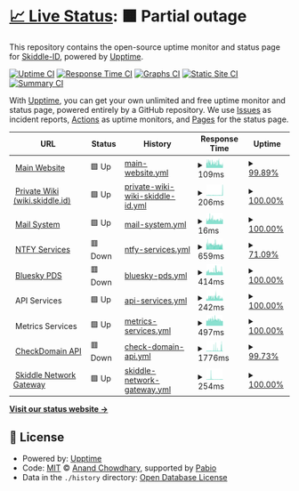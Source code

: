 # [📈 Live Status](https://status.skiddle.id): <!--live status--> **🟧 Partial outage**

This repository contains the open-source uptime monitor and status page for [Skiddle-ID](https://status.skiddle.id), powered by [Upptime](https://github.com/upptime/upptime).

[![Uptime CI](https://github.com/Skiddle-ID/monitoring/workflows/Uptime%20CI/badge.svg)](https://github.com/Skiddle-ID/monitoring/actions?query=workflow%3A%22Uptime+CI%22)
[![Response Time CI](https://github.com/Skiddle-ID/monitoring/workflows/Response%20Time%20CI/badge.svg)](https://github.com/Skiddle-ID/monitoring/actions?query=workflow%3A%22Response+Time+CI%22)
[![Graphs CI](https://github.com/Skiddle-ID/monitoring/workflows/Graphs%20CI/badge.svg)](https://github.com/Skiddle-ID/monitoring/actions?query=workflow%3A%22Graphs+CI%22)
[![Static Site CI](https://github.com/Skiddle-ID/monitoring/workflows/Static%20Site%20CI/badge.svg)](https://github.com/Skiddle-ID/monitoring/actions?query=workflow%3A%22Static+Site+CI%22)
[![Summary CI](https://github.com/Skiddle-ID/monitoring/workflows/Summary%20CI/badge.svg)](https://github.com/Skiddle-ID/monitoring/actions?query=workflow%3A%22Summary+CI%22)

With [Upptime](https://upptime.js.org), you can get your own unlimited and free uptime monitor and status page, powered entirely by a GitHub repository. We use [Issues](https://github.com/Skiddle-ID/monitoring/issues) as incident reports, [Actions](https://github.com/Skiddle-ID/monitoring/actions) as uptime monitors, and [Pages](https://status.skiddle.id) for the status page.

<!--start: status pages-->
<!-- This summary is generated by Upptime (https://github.com/upptime/upptime) -->
<!-- Do not edit this manually, your changes will be overwritten -->
<!-- prettier-ignore -->
| URL | Status | History | Response Time | Uptime |
| --- | ------ | ------- | ------------- | ------ |
| <img alt="" src="https://icons.duckduckgo.com/ip3/skiddle.id.ico" height="13"> [Main Website](https://skiddle.id) | 🟩 Up | [main-website.yml](https://github.com/Skiddle-ID/monitoring/commits/HEAD/history/main-website.yml) | <details><summary><img alt="Response time graph" src="./graphs/main-website/response-time-week.png" height="20"> 109ms</summary><br><a href="https://status.skiddle.id/history/main-website"><img alt="Response time 175" src="https://img.shields.io/endpoint?url=https%3A%2F%2Fraw.githubusercontent.com%2FSkiddle-ID%2Fmonitoring%2FHEAD%2Fapi%2Fmain-website%2Fresponse-time.json"></a><br><a href="https://status.skiddle.id/history/main-website"><img alt="24-hour response time 148" src="https://img.shields.io/endpoint?url=https%3A%2F%2Fraw.githubusercontent.com%2FSkiddle-ID%2Fmonitoring%2FHEAD%2Fapi%2Fmain-website%2Fresponse-time-day.json"></a><br><a href="https://status.skiddle.id/history/main-website"><img alt="7-day response time 109" src="https://img.shields.io/endpoint?url=https%3A%2F%2Fraw.githubusercontent.com%2FSkiddle-ID%2Fmonitoring%2FHEAD%2Fapi%2Fmain-website%2Fresponse-time-week.json"></a><br><a href="https://status.skiddle.id/history/main-website"><img alt="30-day response time 177" src="https://img.shields.io/endpoint?url=https%3A%2F%2Fraw.githubusercontent.com%2FSkiddle-ID%2Fmonitoring%2FHEAD%2Fapi%2Fmain-website%2Fresponse-time-month.json"></a><br><a href="https://status.skiddle.id/history/main-website"><img alt="1-year response time 175" src="https://img.shields.io/endpoint?url=https%3A%2F%2Fraw.githubusercontent.com%2FSkiddle-ID%2Fmonitoring%2FHEAD%2Fapi%2Fmain-website%2Fresponse-time-year.json"></a></details> | <details><summary><a href="https://status.skiddle.id/history/main-website">99.89%</a></summary><a href="https://status.skiddle.id/history/main-website"><img alt="All-time uptime 98.89%" src="https://img.shields.io/endpoint?url=https%3A%2F%2Fraw.githubusercontent.com%2FSkiddle-ID%2Fmonitoring%2FHEAD%2Fapi%2Fmain-website%2Fuptime.json"></a><br><a href="https://status.skiddle.id/history/main-website"><img alt="24-hour uptime 100.00%" src="https://img.shields.io/endpoint?url=https%3A%2F%2Fraw.githubusercontent.com%2FSkiddle-ID%2Fmonitoring%2FHEAD%2Fapi%2Fmain-website%2Fuptime-day.json"></a><br><a href="https://status.skiddle.id/history/main-website"><img alt="7-day uptime 99.89%" src="https://img.shields.io/endpoint?url=https%3A%2F%2Fraw.githubusercontent.com%2FSkiddle-ID%2Fmonitoring%2FHEAD%2Fapi%2Fmain-website%2Fuptime-week.json"></a><br><a href="https://status.skiddle.id/history/main-website"><img alt="30-day uptime 99.97%" src="https://img.shields.io/endpoint?url=https%3A%2F%2Fraw.githubusercontent.com%2FSkiddle-ID%2Fmonitoring%2FHEAD%2Fapi%2Fmain-website%2Fuptime-month.json"></a><br><a href="https://status.skiddle.id/history/main-website"><img alt="1-year uptime 98.89%" src="https://img.shields.io/endpoint?url=https%3A%2F%2Fraw.githubusercontent.com%2FSkiddle-ID%2Fmonitoring%2FHEAD%2Fapi%2Fmain-website%2Fuptime-year.json"></a></details>
| <img alt="" src="https://icons.duckduckgo.com/ip3/wiki.skiddle.id.ico" height="13"> [Private Wiki (wiki.skiddle.id)](https://wiki.skiddle.id) | 🟩 Up | [private-wiki-wiki-skiddle-id.yml](https://github.com/Skiddle-ID/monitoring/commits/HEAD/history/private-wiki-wiki-skiddle-id.yml) | <details><summary><img alt="Response time graph" src="./graphs/private-wiki-wiki-skiddle-id/response-time-week.png" height="20"> 206ms</summary><br><a href="https://status.skiddle.id/history/private-wiki-wiki-skiddle-id"><img alt="Response time 178" src="https://img.shields.io/endpoint?url=https%3A%2F%2Fraw.githubusercontent.com%2FSkiddle-ID%2Fmonitoring%2FHEAD%2Fapi%2Fprivate-wiki-wiki-skiddle-id%2Fresponse-time.json"></a><br><a href="https://status.skiddle.id/history/private-wiki-wiki-skiddle-id"><img alt="24-hour response time 103" src="https://img.shields.io/endpoint?url=https%3A%2F%2Fraw.githubusercontent.com%2FSkiddle-ID%2Fmonitoring%2FHEAD%2Fapi%2Fprivate-wiki-wiki-skiddle-id%2Fresponse-time-day.json"></a><br><a href="https://status.skiddle.id/history/private-wiki-wiki-skiddle-id"><img alt="7-day response time 206" src="https://img.shields.io/endpoint?url=https%3A%2F%2Fraw.githubusercontent.com%2FSkiddle-ID%2Fmonitoring%2FHEAD%2Fapi%2Fprivate-wiki-wiki-skiddle-id%2Fresponse-time-week.json"></a><br><a href="https://status.skiddle.id/history/private-wiki-wiki-skiddle-id"><img alt="30-day response time 182" src="https://img.shields.io/endpoint?url=https%3A%2F%2Fraw.githubusercontent.com%2FSkiddle-ID%2Fmonitoring%2FHEAD%2Fapi%2Fprivate-wiki-wiki-skiddle-id%2Fresponse-time-month.json"></a><br><a href="https://status.skiddle.id/history/private-wiki-wiki-skiddle-id"><img alt="1-year response time 178" src="https://img.shields.io/endpoint?url=https%3A%2F%2Fraw.githubusercontent.com%2FSkiddle-ID%2Fmonitoring%2FHEAD%2Fapi%2Fprivate-wiki-wiki-skiddle-id%2Fresponse-time-year.json"></a></details> | <details><summary><a href="https://status.skiddle.id/history/private-wiki-wiki-skiddle-id">100.00%</a></summary><a href="https://status.skiddle.id/history/private-wiki-wiki-skiddle-id"><img alt="All-time uptime 100.00%" src="https://img.shields.io/endpoint?url=https%3A%2F%2Fraw.githubusercontent.com%2FSkiddle-ID%2Fmonitoring%2FHEAD%2Fapi%2Fprivate-wiki-wiki-skiddle-id%2Fuptime.json"></a><br><a href="https://status.skiddle.id/history/private-wiki-wiki-skiddle-id"><img alt="24-hour uptime 100.00%" src="https://img.shields.io/endpoint?url=https%3A%2F%2Fraw.githubusercontent.com%2FSkiddle-ID%2Fmonitoring%2FHEAD%2Fapi%2Fprivate-wiki-wiki-skiddle-id%2Fuptime-day.json"></a><br><a href="https://status.skiddle.id/history/private-wiki-wiki-skiddle-id"><img alt="7-day uptime 100.00%" src="https://img.shields.io/endpoint?url=https%3A%2F%2Fraw.githubusercontent.com%2FSkiddle-ID%2Fmonitoring%2FHEAD%2Fapi%2Fprivate-wiki-wiki-skiddle-id%2Fuptime-week.json"></a><br><a href="https://status.skiddle.id/history/private-wiki-wiki-skiddle-id"><img alt="30-day uptime 100.00%" src="https://img.shields.io/endpoint?url=https%3A%2F%2Fraw.githubusercontent.com%2FSkiddle-ID%2Fmonitoring%2FHEAD%2Fapi%2Fprivate-wiki-wiki-skiddle-id%2Fuptime-month.json"></a><br><a href="https://status.skiddle.id/history/private-wiki-wiki-skiddle-id"><img alt="1-year uptime 100.00%" src="https://img.shields.io/endpoint?url=https%3A%2F%2Fraw.githubusercontent.com%2FSkiddle-ID%2Fmonitoring%2FHEAD%2Fapi%2Fprivate-wiki-wiki-skiddle-id%2Fuptime-year.json"></a></details>
| <img alt="" src="https://icons.duckduckgo.com/ip3/skiddle.id.ico" height="13"> [Mail System](https://skiddle.id) | 🟩 Up | [mail-system.yml](https://github.com/Skiddle-ID/monitoring/commits/HEAD/history/mail-system.yml) | <details><summary><img alt="Response time graph" src="./graphs/mail-system/response-time-week.png" height="20"> 16ms</summary><br><a href="https://status.skiddle.id/history/mail-system"><img alt="Response time 17" src="https://img.shields.io/endpoint?url=https%3A%2F%2Fraw.githubusercontent.com%2FSkiddle-ID%2Fmonitoring%2FHEAD%2Fapi%2Fmail-system%2Fresponse-time.json"></a><br><a href="https://status.skiddle.id/history/mail-system"><img alt="24-hour response time 14" src="https://img.shields.io/endpoint?url=https%3A%2F%2Fraw.githubusercontent.com%2FSkiddle-ID%2Fmonitoring%2FHEAD%2Fapi%2Fmail-system%2Fresponse-time-day.json"></a><br><a href="https://status.skiddle.id/history/mail-system"><img alt="7-day response time 16" src="https://img.shields.io/endpoint?url=https%3A%2F%2Fraw.githubusercontent.com%2FSkiddle-ID%2Fmonitoring%2FHEAD%2Fapi%2Fmail-system%2Fresponse-time-week.json"></a><br><a href="https://status.skiddle.id/history/mail-system"><img alt="30-day response time 17" src="https://img.shields.io/endpoint?url=https%3A%2F%2Fraw.githubusercontent.com%2FSkiddle-ID%2Fmonitoring%2FHEAD%2Fapi%2Fmail-system%2Fresponse-time-month.json"></a><br><a href="https://status.skiddle.id/history/mail-system"><img alt="1-year response time 17" src="https://img.shields.io/endpoint?url=https%3A%2F%2Fraw.githubusercontent.com%2FSkiddle-ID%2Fmonitoring%2FHEAD%2Fapi%2Fmail-system%2Fresponse-time-year.json"></a></details> | <details><summary><a href="https://status.skiddle.id/history/mail-system">100.00%</a></summary><a href="https://status.skiddle.id/history/mail-system"><img alt="All-time uptime 98.90%" src="https://img.shields.io/endpoint?url=https%3A%2F%2Fraw.githubusercontent.com%2FSkiddle-ID%2Fmonitoring%2FHEAD%2Fapi%2Fmail-system%2Fuptime.json"></a><br><a href="https://status.skiddle.id/history/mail-system"><img alt="24-hour uptime 100.00%" src="https://img.shields.io/endpoint?url=https%3A%2F%2Fraw.githubusercontent.com%2FSkiddle-ID%2Fmonitoring%2FHEAD%2Fapi%2Fmail-system%2Fuptime-day.json"></a><br><a href="https://status.skiddle.id/history/mail-system"><img alt="7-day uptime 100.00%" src="https://img.shields.io/endpoint?url=https%3A%2F%2Fraw.githubusercontent.com%2FSkiddle-ID%2Fmonitoring%2FHEAD%2Fapi%2Fmail-system%2Fuptime-week.json"></a><br><a href="https://status.skiddle.id/history/mail-system"><img alt="30-day uptime 100.00%" src="https://img.shields.io/endpoint?url=https%3A%2F%2Fraw.githubusercontent.com%2FSkiddle-ID%2Fmonitoring%2FHEAD%2Fapi%2Fmail-system%2Fuptime-month.json"></a><br><a href="https://status.skiddle.id/history/mail-system"><img alt="1-year uptime 98.90%" src="https://img.shields.io/endpoint?url=https%3A%2F%2Fraw.githubusercontent.com%2FSkiddle-ID%2Fmonitoring%2FHEAD%2Fapi%2Fmail-system%2Fuptime-year.json"></a></details>
| <img alt="" src="https://icons.duckduckgo.com/ip3/ntfy.skiddle.id.ico" height="13"> [NTFY Services](https://ntfy.skiddle.id) | 🟥 Down | [ntfy-services.yml](https://github.com/Skiddle-ID/monitoring/commits/HEAD/history/ntfy-services.yml) | <details><summary><img alt="Response time graph" src="./graphs/ntfy-services/response-time-week.png" height="20"> 659ms</summary><br><a href="https://status.skiddle.id/history/ntfy-services"><img alt="Response time 772" src="https://img.shields.io/endpoint?url=https%3A%2F%2Fraw.githubusercontent.com%2FSkiddle-ID%2Fmonitoring%2FHEAD%2Fapi%2Fntfy-services%2Fresponse-time.json"></a><br><a href="https://status.skiddle.id/history/ntfy-services"><img alt="24-hour response time 120" src="https://img.shields.io/endpoint?url=https%3A%2F%2Fraw.githubusercontent.com%2FSkiddle-ID%2Fmonitoring%2FHEAD%2Fapi%2Fntfy-services%2Fresponse-time-day.json"></a><br><a href="https://status.skiddle.id/history/ntfy-services"><img alt="7-day response time 659" src="https://img.shields.io/endpoint?url=https%3A%2F%2Fraw.githubusercontent.com%2FSkiddle-ID%2Fmonitoring%2FHEAD%2Fapi%2Fntfy-services%2Fresponse-time-week.json"></a><br><a href="https://status.skiddle.id/history/ntfy-services"><img alt="30-day response time 776" src="https://img.shields.io/endpoint?url=https%3A%2F%2Fraw.githubusercontent.com%2FSkiddle-ID%2Fmonitoring%2FHEAD%2Fapi%2Fntfy-services%2Fresponse-time-month.json"></a><br><a href="https://status.skiddle.id/history/ntfy-services"><img alt="1-year response time 772" src="https://img.shields.io/endpoint?url=https%3A%2F%2Fraw.githubusercontent.com%2FSkiddle-ID%2Fmonitoring%2FHEAD%2Fapi%2Fntfy-services%2Fresponse-time-year.json"></a></details> | <details><summary><a href="https://status.skiddle.id/history/ntfy-services">71.09%</a></summary><a href="https://status.skiddle.id/history/ntfy-services"><img alt="All-time uptime 93.88%" src="https://img.shields.io/endpoint?url=https%3A%2F%2Fraw.githubusercontent.com%2FSkiddle-ID%2Fmonitoring%2FHEAD%2Fapi%2Fntfy-services%2Fuptime.json"></a><br><a href="https://status.skiddle.id/history/ntfy-services"><img alt="24-hour uptime 0.00%" src="https://img.shields.io/endpoint?url=https%3A%2F%2Fraw.githubusercontent.com%2FSkiddle-ID%2Fmonitoring%2FHEAD%2Fapi%2Fntfy-services%2Fuptime-day.json"></a><br><a href="https://status.skiddle.id/history/ntfy-services"><img alt="7-day uptime 71.09%" src="https://img.shields.io/endpoint?url=https%3A%2F%2Fraw.githubusercontent.com%2FSkiddle-ID%2Fmonitoring%2FHEAD%2Fapi%2Fntfy-services%2Fuptime-week.json"></a><br><a href="https://status.skiddle.id/history/ntfy-services"><img alt="30-day uptime 93.32%" src="https://img.shields.io/endpoint?url=https%3A%2F%2Fraw.githubusercontent.com%2FSkiddle-ID%2Fmonitoring%2FHEAD%2Fapi%2Fntfy-services%2Fuptime-month.json"></a><br><a href="https://status.skiddle.id/history/ntfy-services"><img alt="1-year uptime 93.88%" src="https://img.shields.io/endpoint?url=https%3A%2F%2Fraw.githubusercontent.com%2FSkiddle-ID%2Fmonitoring%2FHEAD%2Fapi%2Fntfy-services%2Fuptime-year.json"></a></details>
| <img alt="" src="https://icons.duckduckgo.com/ip3/skiddle.network.ico" height="13"> [Bluesky PDS](https://skiddle.network/xrpc/_health) | 🟥 Down | [bluesky-pds.yml](https://github.com/Skiddle-ID/monitoring/commits/HEAD/history/bluesky-pds.yml) | <details><summary><img alt="Response time graph" src="./graphs/bluesky-pds/response-time-week.png" height="20"> 414ms</summary><br><a href="https://status.skiddle.id/history/bluesky-pds"><img alt="Response time 426" src="https://img.shields.io/endpoint?url=https%3A%2F%2Fraw.githubusercontent.com%2FSkiddle-ID%2Fmonitoring%2FHEAD%2Fapi%2Fbluesky-pds%2Fresponse-time.json"></a><br><a href="https://status.skiddle.id/history/bluesky-pds"><img alt="24-hour response time 303" src="https://img.shields.io/endpoint?url=https%3A%2F%2Fraw.githubusercontent.com%2FSkiddle-ID%2Fmonitoring%2FHEAD%2Fapi%2Fbluesky-pds%2Fresponse-time-day.json"></a><br><a href="https://status.skiddle.id/history/bluesky-pds"><img alt="7-day response time 414" src="https://img.shields.io/endpoint?url=https%3A%2F%2Fraw.githubusercontent.com%2FSkiddle-ID%2Fmonitoring%2FHEAD%2Fapi%2Fbluesky-pds%2Fresponse-time-week.json"></a><br><a href="https://status.skiddle.id/history/bluesky-pds"><img alt="30-day response time 426" src="https://img.shields.io/endpoint?url=https%3A%2F%2Fraw.githubusercontent.com%2FSkiddle-ID%2Fmonitoring%2FHEAD%2Fapi%2Fbluesky-pds%2Fresponse-time-month.json"></a><br><a href="https://status.skiddle.id/history/bluesky-pds"><img alt="1-year response time 426" src="https://img.shields.io/endpoint?url=https%3A%2F%2Fraw.githubusercontent.com%2FSkiddle-ID%2Fmonitoring%2FHEAD%2Fapi%2Fbluesky-pds%2Fresponse-time-year.json"></a></details> | <details><summary><a href="https://status.skiddle.id/history/bluesky-pds">100.00%</a></summary><a href="https://status.skiddle.id/history/bluesky-pds"><img alt="All-time uptime 99.98%" src="https://img.shields.io/endpoint?url=https%3A%2F%2Fraw.githubusercontent.com%2FSkiddle-ID%2Fmonitoring%2FHEAD%2Fapi%2Fbluesky-pds%2Fuptime.json"></a><br><a href="https://status.skiddle.id/history/bluesky-pds"><img alt="24-hour uptime 100.00%" src="https://img.shields.io/endpoint?url=https%3A%2F%2Fraw.githubusercontent.com%2FSkiddle-ID%2Fmonitoring%2FHEAD%2Fapi%2Fbluesky-pds%2Fuptime-day.json"></a><br><a href="https://status.skiddle.id/history/bluesky-pds"><img alt="7-day uptime 100.00%" src="https://img.shields.io/endpoint?url=https%3A%2F%2Fraw.githubusercontent.com%2FSkiddle-ID%2Fmonitoring%2FHEAD%2Fapi%2Fbluesky-pds%2Fuptime-week.json"></a><br><a href="https://status.skiddle.id/history/bluesky-pds"><img alt="30-day uptime 99.98%" src="https://img.shields.io/endpoint?url=https%3A%2F%2Fraw.githubusercontent.com%2FSkiddle-ID%2Fmonitoring%2FHEAD%2Fapi%2Fbluesky-pds%2Fuptime-month.json"></a><br><a href="https://status.skiddle.id/history/bluesky-pds"><img alt="1-year uptime 99.98%" src="https://img.shields.io/endpoint?url=https%3A%2F%2Fraw.githubusercontent.com%2FSkiddle-ID%2Fmonitoring%2FHEAD%2Fapi%2Fbluesky-pds%2Fuptime-year.json"></a></details>
| <img alt="" src="https://icons.duckduckgo.com/ip3/null.ico" height="13"> API Services | 🟩 Up | [api-services.yml](https://github.com/Skiddle-ID/monitoring/commits/HEAD/history/api-services.yml) | <details><summary><img alt="Response time graph" src="./graphs/api-services/response-time-week.png" height="20"> 242ms</summary><br><a href="https://status.skiddle.id/history/api-services"><img alt="Response time 250" src="https://img.shields.io/endpoint?url=https%3A%2F%2Fraw.githubusercontent.com%2FSkiddle-ID%2Fmonitoring%2FHEAD%2Fapi%2Fapi-services%2Fresponse-time.json"></a><br><a href="https://status.skiddle.id/history/api-services"><img alt="24-hour response time 212" src="https://img.shields.io/endpoint?url=https%3A%2F%2Fraw.githubusercontent.com%2FSkiddle-ID%2Fmonitoring%2FHEAD%2Fapi%2Fapi-services%2Fresponse-time-day.json"></a><br><a href="https://status.skiddle.id/history/api-services"><img alt="7-day response time 242" src="https://img.shields.io/endpoint?url=https%3A%2F%2Fraw.githubusercontent.com%2FSkiddle-ID%2Fmonitoring%2FHEAD%2Fapi%2Fapi-services%2Fresponse-time-week.json"></a><br><a href="https://status.skiddle.id/history/api-services"><img alt="30-day response time 242" src="https://img.shields.io/endpoint?url=https%3A%2F%2Fraw.githubusercontent.com%2FSkiddle-ID%2Fmonitoring%2FHEAD%2Fapi%2Fapi-services%2Fresponse-time-month.json"></a><br><a href="https://status.skiddle.id/history/api-services"><img alt="1-year response time 250" src="https://img.shields.io/endpoint?url=https%3A%2F%2Fraw.githubusercontent.com%2FSkiddle-ID%2Fmonitoring%2FHEAD%2Fapi%2Fapi-services%2Fresponse-time-year.json"></a></details> | <details><summary><a href="https://status.skiddle.id/history/api-services">100.00%</a></summary><a href="https://status.skiddle.id/history/api-services"><img alt="All-time uptime 66.95%" src="https://img.shields.io/endpoint?url=https%3A%2F%2Fraw.githubusercontent.com%2FSkiddle-ID%2Fmonitoring%2FHEAD%2Fapi%2Fapi-services%2Fuptime.json"></a><br><a href="https://status.skiddle.id/history/api-services"><img alt="24-hour uptime 100.00%" src="https://img.shields.io/endpoint?url=https%3A%2F%2Fraw.githubusercontent.com%2FSkiddle-ID%2Fmonitoring%2FHEAD%2Fapi%2Fapi-services%2Fuptime-day.json"></a><br><a href="https://status.skiddle.id/history/api-services"><img alt="7-day uptime 100.00%" src="https://img.shields.io/endpoint?url=https%3A%2F%2Fraw.githubusercontent.com%2FSkiddle-ID%2Fmonitoring%2FHEAD%2Fapi%2Fapi-services%2Fuptime-week.json"></a><br><a href="https://status.skiddle.id/history/api-services"><img alt="30-day uptime 100.00%" src="https://img.shields.io/endpoint?url=https%3A%2F%2Fraw.githubusercontent.com%2FSkiddle-ID%2Fmonitoring%2FHEAD%2Fapi%2Fapi-services%2Fuptime-month.json"></a><br><a href="https://status.skiddle.id/history/api-services"><img alt="1-year uptime 66.95%" src="https://img.shields.io/endpoint?url=https%3A%2F%2Fraw.githubusercontent.com%2FSkiddle-ID%2Fmonitoring%2FHEAD%2Fapi%2Fapi-services%2Fuptime-year.json"></a></details>
| <img alt="" src="https://icons.duckduckgo.com/ip3/null.ico" height="13"> Metrics Services | 🟩 Up | [metrics-services.yml](https://github.com/Skiddle-ID/monitoring/commits/HEAD/history/metrics-services.yml) | <details><summary><img alt="Response time graph" src="./graphs/metrics-services/response-time-week.png" height="20"> 497ms</summary><br><a href="https://status.skiddle.id/history/metrics-services"><img alt="Response time 518" src="https://img.shields.io/endpoint?url=https%3A%2F%2Fraw.githubusercontent.com%2FSkiddle-ID%2Fmonitoring%2FHEAD%2Fapi%2Fmetrics-services%2Fresponse-time.json"></a><br><a href="https://status.skiddle.id/history/metrics-services"><img alt="24-hour response time 412" src="https://img.shields.io/endpoint?url=https%3A%2F%2Fraw.githubusercontent.com%2FSkiddle-ID%2Fmonitoring%2FHEAD%2Fapi%2Fmetrics-services%2Fresponse-time-day.json"></a><br><a href="https://status.skiddle.id/history/metrics-services"><img alt="7-day response time 497" src="https://img.shields.io/endpoint?url=https%3A%2F%2Fraw.githubusercontent.com%2FSkiddle-ID%2Fmonitoring%2FHEAD%2Fapi%2Fmetrics-services%2Fresponse-time-week.json"></a><br><a href="https://status.skiddle.id/history/metrics-services"><img alt="30-day response time 509" src="https://img.shields.io/endpoint?url=https%3A%2F%2Fraw.githubusercontent.com%2FSkiddle-ID%2Fmonitoring%2FHEAD%2Fapi%2Fmetrics-services%2Fresponse-time-month.json"></a><br><a href="https://status.skiddle.id/history/metrics-services"><img alt="1-year response time 518" src="https://img.shields.io/endpoint?url=https%3A%2F%2Fraw.githubusercontent.com%2FSkiddle-ID%2Fmonitoring%2FHEAD%2Fapi%2Fmetrics-services%2Fresponse-time-year.json"></a></details> | <details><summary><a href="https://status.skiddle.id/history/metrics-services">100.00%</a></summary><a href="https://status.skiddle.id/history/metrics-services"><img alt="All-time uptime 100.00%" src="https://img.shields.io/endpoint?url=https%3A%2F%2Fraw.githubusercontent.com%2FSkiddle-ID%2Fmonitoring%2FHEAD%2Fapi%2Fmetrics-services%2Fuptime.json"></a><br><a href="https://status.skiddle.id/history/metrics-services"><img alt="24-hour uptime 100.00%" src="https://img.shields.io/endpoint?url=https%3A%2F%2Fraw.githubusercontent.com%2FSkiddle-ID%2Fmonitoring%2FHEAD%2Fapi%2Fmetrics-services%2Fuptime-day.json"></a><br><a href="https://status.skiddle.id/history/metrics-services"><img alt="7-day uptime 100.00%" src="https://img.shields.io/endpoint?url=https%3A%2F%2Fraw.githubusercontent.com%2FSkiddle-ID%2Fmonitoring%2FHEAD%2Fapi%2Fmetrics-services%2Fuptime-week.json"></a><br><a href="https://status.skiddle.id/history/metrics-services"><img alt="30-day uptime 100.00%" src="https://img.shields.io/endpoint?url=https%3A%2F%2Fraw.githubusercontent.com%2FSkiddle-ID%2Fmonitoring%2FHEAD%2Fapi%2Fmetrics-services%2Fuptime-month.json"></a><br><a href="https://status.skiddle.id/history/metrics-services"><img alt="1-year uptime 100.00%" src="https://img.shields.io/endpoint?url=https%3A%2F%2Fraw.githubusercontent.com%2FSkiddle-ID%2Fmonitoring%2FHEAD%2Fapi%2Fmetrics-services%2Fuptime-year.json"></a></details>
| <img alt="" src="https://icons.duckduckgo.com/ip3/chkdomain.my.id.ico" height="13"> [CheckDomain API](https://chkdomain.my.id/api) | 🟥 Down | [check-domain-api.yml](https://github.com/Skiddle-ID/monitoring/commits/HEAD/history/check-domain-api.yml) | <details><summary><img alt="Response time graph" src="./graphs/check-domain-api/response-time-week.png" height="20"> 1776ms</summary><br><a href="https://status.skiddle.id/history/check-domain-api"><img alt="Response time 898" src="https://img.shields.io/endpoint?url=https%3A%2F%2Fraw.githubusercontent.com%2FSkiddle-ID%2Fmonitoring%2FHEAD%2Fapi%2Fcheck-domain-api%2Fresponse-time.json"></a><br><a href="https://status.skiddle.id/history/check-domain-api"><img alt="24-hour response time 3379" src="https://img.shields.io/endpoint?url=https%3A%2F%2Fraw.githubusercontent.com%2FSkiddle-ID%2Fmonitoring%2FHEAD%2Fapi%2Fcheck-domain-api%2Fresponse-time-day.json"></a><br><a href="https://status.skiddle.id/history/check-domain-api"><img alt="7-day response time 1776" src="https://img.shields.io/endpoint?url=https%3A%2F%2Fraw.githubusercontent.com%2FSkiddle-ID%2Fmonitoring%2FHEAD%2Fapi%2Fcheck-domain-api%2Fresponse-time-week.json"></a><br><a href="https://status.skiddle.id/history/check-domain-api"><img alt="30-day response time 931" src="https://img.shields.io/endpoint?url=https%3A%2F%2Fraw.githubusercontent.com%2FSkiddle-ID%2Fmonitoring%2FHEAD%2Fapi%2Fcheck-domain-api%2Fresponse-time-month.json"></a><br><a href="https://status.skiddle.id/history/check-domain-api"><img alt="1-year response time 898" src="https://img.shields.io/endpoint?url=https%3A%2F%2Fraw.githubusercontent.com%2FSkiddle-ID%2Fmonitoring%2FHEAD%2Fapi%2Fcheck-domain-api%2Fresponse-time-year.json"></a></details> | <details><summary><a href="https://status.skiddle.id/history/check-domain-api">99.73%</a></summary><a href="https://status.skiddle.id/history/check-domain-api"><img alt="All-time uptime 99.92%" src="https://img.shields.io/endpoint?url=https%3A%2F%2Fraw.githubusercontent.com%2FSkiddle-ID%2Fmonitoring%2FHEAD%2Fapi%2Fcheck-domain-api%2Fuptime.json"></a><br><a href="https://status.skiddle.id/history/check-domain-api"><img alt="24-hour uptime 100.00%" src="https://img.shields.io/endpoint?url=https%3A%2F%2Fraw.githubusercontent.com%2FSkiddle-ID%2Fmonitoring%2FHEAD%2Fapi%2Fcheck-domain-api%2Fuptime-day.json"></a><br><a href="https://status.skiddle.id/history/check-domain-api"><img alt="7-day uptime 99.73%" src="https://img.shields.io/endpoint?url=https%3A%2F%2Fraw.githubusercontent.com%2FSkiddle-ID%2Fmonitoring%2FHEAD%2Fapi%2Fcheck-domain-api%2Fuptime-week.json"></a><br><a href="https://status.skiddle.id/history/check-domain-api"><img alt="30-day uptime 99.91%" src="https://img.shields.io/endpoint?url=https%3A%2F%2Fraw.githubusercontent.com%2FSkiddle-ID%2Fmonitoring%2FHEAD%2Fapi%2Fcheck-domain-api%2Fuptime-month.json"></a><br><a href="https://status.skiddle.id/history/check-domain-api"><img alt="1-year uptime 99.92%" src="https://img.shields.io/endpoint?url=https%3A%2F%2Fraw.githubusercontent.com%2FSkiddle-ID%2Fmonitoring%2FHEAD%2Fapi%2Fcheck-domain-api%2Fuptime-year.json"></a></details>
| <img alt="" src="https://icons.duckduckgo.com/ip3/skiddle.cloudflareaccess.com.ico" height="13"> [Skiddle Network Gateway](https://skiddle.cloudflareaccess.com/) | 🟩 Up | [skiddle-network-gateway.yml](https://github.com/Skiddle-ID/monitoring/commits/HEAD/history/skiddle-network-gateway.yml) | <details><summary><img alt="Response time graph" src="./graphs/skiddle-network-gateway/response-time-week.png" height="20"> 254ms</summary><br><a href="https://status.skiddle.id/history/skiddle-network-gateway"><img alt="Response time 171" src="https://img.shields.io/endpoint?url=https%3A%2F%2Fraw.githubusercontent.com%2FSkiddle-ID%2Fmonitoring%2FHEAD%2Fapi%2Fskiddle-network-gateway%2Fresponse-time.json"></a><br><a href="https://status.skiddle.id/history/skiddle-network-gateway"><img alt="24-hour response time 109" src="https://img.shields.io/endpoint?url=https%3A%2F%2Fraw.githubusercontent.com%2FSkiddle-ID%2Fmonitoring%2FHEAD%2Fapi%2Fskiddle-network-gateway%2Fresponse-time-day.json"></a><br><a href="https://status.skiddle.id/history/skiddle-network-gateway"><img alt="7-day response time 254" src="https://img.shields.io/endpoint?url=https%3A%2F%2Fraw.githubusercontent.com%2FSkiddle-ID%2Fmonitoring%2FHEAD%2Fapi%2Fskiddle-network-gateway%2Fresponse-time-week.json"></a><br><a href="https://status.skiddle.id/history/skiddle-network-gateway"><img alt="30-day response time 173" src="https://img.shields.io/endpoint?url=https%3A%2F%2Fraw.githubusercontent.com%2FSkiddle-ID%2Fmonitoring%2FHEAD%2Fapi%2Fskiddle-network-gateway%2Fresponse-time-month.json"></a><br><a href="https://status.skiddle.id/history/skiddle-network-gateway"><img alt="1-year response time 171" src="https://img.shields.io/endpoint?url=https%3A%2F%2Fraw.githubusercontent.com%2FSkiddle-ID%2Fmonitoring%2FHEAD%2Fapi%2Fskiddle-network-gateway%2Fresponse-time-year.json"></a></details> | <details><summary><a href="https://status.skiddle.id/history/skiddle-network-gateway">100.00%</a></summary><a href="https://status.skiddle.id/history/skiddle-network-gateway"><img alt="All-time uptime 100.00%" src="https://img.shields.io/endpoint?url=https%3A%2F%2Fraw.githubusercontent.com%2FSkiddle-ID%2Fmonitoring%2FHEAD%2Fapi%2Fskiddle-network-gateway%2Fuptime.json"></a><br><a href="https://status.skiddle.id/history/skiddle-network-gateway"><img alt="24-hour uptime 100.00%" src="https://img.shields.io/endpoint?url=https%3A%2F%2Fraw.githubusercontent.com%2FSkiddle-ID%2Fmonitoring%2FHEAD%2Fapi%2Fskiddle-network-gateway%2Fuptime-day.json"></a><br><a href="https://status.skiddle.id/history/skiddle-network-gateway"><img alt="7-day uptime 100.00%" src="https://img.shields.io/endpoint?url=https%3A%2F%2Fraw.githubusercontent.com%2FSkiddle-ID%2Fmonitoring%2FHEAD%2Fapi%2Fskiddle-network-gateway%2Fuptime-week.json"></a><br><a href="https://status.skiddle.id/history/skiddle-network-gateway"><img alt="30-day uptime 100.00%" src="https://img.shields.io/endpoint?url=https%3A%2F%2Fraw.githubusercontent.com%2FSkiddle-ID%2Fmonitoring%2FHEAD%2Fapi%2Fskiddle-network-gateway%2Fuptime-month.json"></a><br><a href="https://status.skiddle.id/history/skiddle-network-gateway"><img alt="1-year uptime 100.00%" src="https://img.shields.io/endpoint?url=https%3A%2F%2Fraw.githubusercontent.com%2FSkiddle-ID%2Fmonitoring%2FHEAD%2Fapi%2Fskiddle-network-gateway%2Fuptime-year.json"></a></details>

<!--end: status pages-->

[**Visit our status website →**](https://status.skiddle.id)

## 📄 License

- Powered by: [Upptime](https://github.com/upptime/upptime)
- Code: [MIT](./LICENSE) © [Anand Chowdhary](https://anandchowdhary.com), supported by [Pabio](https://pabio.com)
- Data in the `./history` directory: [Open Database License](https://opendatacommons.org/licenses/odbl/1-0/)
